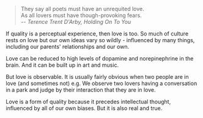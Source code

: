 > They say all poets must have an unrequited love.  
> As all lovers must have though-provoking fears.  
> -- <cite>Terence Trent D'Arby, Holding On To You</cite>

If quality is a perceptual experience, then love is too. So much of culture rests on love but our own ideas vary so wildly - influenced by many things, including our parents' relationships and our own.

Love can be reduced to high levels of dopamine and norepinephrine in the brain. And it can be built up in art and music.

But love is observable. It is usually fairly obvious when two people are in love (and sometimes not) e.g. We observe two lovers having a conversation in a park and judge by their interaction that they are in love.

Love is a form of quality because it precedes intellectual thought, influenced by all of our own biases. But it is also real and true.